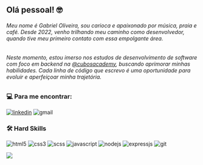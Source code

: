 ## Olá pessoal! :nerd_face:

###### Meu nome é Gabriel Oliveira, sou carioca e apaixonado por música, praia e café. Desde 2022, venho trilhando meu caminho como desenvolvedor, quando tive meu primeiro contato com essa empolgante área.

###### Neste momento, estou imerso nos estudos de desenvolvimento de software com foco em backend na [@cubosacademy](https://cubos.academy/), buscando aprimorar minhas habilidades. Cada linha de código que escrevo é uma oportunidade para evoluir e aperfeiçoar minha trajetória.


### 💻 Para me encontrar:
[![linkedin](https://img.shields.io/badge/LinkedIn-0077B5?style=for-the-badge&logo=linkedin&logoColor=white)](https://www.linkedin.com/in/gabolguima/) ![gmail](https://img.shields.io/badge/Gmail-D14836?style=for-the-badge&logo=gmail&logoColor=white)[](gabrielguimoli@gmail.com)


### :hammer_and_wrench: Hard Skills
![html5](https://img.shields.io/badge/HTML5-E34F26?style=for-the-badge&logo=html5&logoColor=white) ![css3](https://img.shields.io/badge/CSS3-1572B6?style=for-the-badge&logo=css3&logoColor=white) ![scss](https://img.shields.io/badge/Sass-CC6699?style=for-the-badge&logo=sass&logoColor=white) ![javascript](https://img.shields.io/badge/JavaScript-323330?style=for-the-badge&logo=javascript&logoColor=F7DF1E) ![nodejs](https://img.shields.io/badge/Node%20js-339933?style=for-the-badge&logo=nodedotjs&logoColor=white) ![expressjs](https://img.shields.io/badge/Express%20js-000000?style=for-the-badge&logo=express&logoColor=white) ![git](https://img.shields.io/badge/GIT-E44C30?style=for-the-badge&logo=git&logoColor=white)

<a  href="https://github.com/anuraghazra/github-readme-stats">
  <img  src="https://github-readme-stats.vercel.app/api/top-langs/?username=gabolguima&layout=donut&theme=tokyonight"/>
</a>
